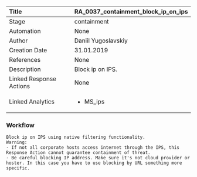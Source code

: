 | Title          | RA_0037_containment_block_ip_on_ips                                                                                                      |
|:---------------|:-----------------------------------------------------------------------------------------------------------------|
| Stage    | containment                                                            |
| Automation | None |
| Author    | Daniil Yugoslavskiy                                                          |
| Creation Date    | 31.01.2019                                            |
| References     | None</ul>                                  |
| Description    | Block ip on IPS.                                                               |
| Linked Response Actions | None |
| Linked Analytics |<ul><li>MS_ips</li></ul> |


### Workflow

```
Block ip on IPS using native filtering functionality.
Warning: 
- If not all corporate hosts access internet through the IPS, this Response Action cannot guarantee containment of threat.
- Be careful blocking IP address. Make sure it's not cloud provider or hoster. In this case you have to use blocking by URL something more specific.
```